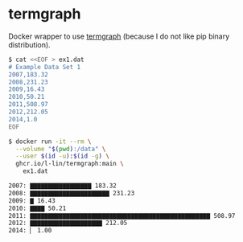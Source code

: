 # termgraph

Docker wrapper to use [termgraph](https://github.com/mkaz/termgraph) (because I do not like pip binary distribution).

```bash
$ cat <<EOF > ex1.dat
# Example Data Set 1
2007,183.32
2008,231.23
2009,16.43
2010,50.21
2011,508.97
2012,212.05
2014,1.0
EOF

$ docker run -it --rm \
  --volume "$(pwd):/data" \
  --user $(id -u):$(id -g) \
  ghcr.io/l-lin/termgraph:main \
    ex1.dat

2007: ▇▇▇▇▇▇▇▇▇▇▇▇▇▇▇▇▇ 183.32
2008: ▇▇▇▇▇▇▇▇▇▇▇▇▇▇▇▇▇▇▇▇▇▇ 231.23
2009: ▇ 16.43
2010: ▇▇▇▇ 50.21
2011: ▇▇▇▇▇▇▇▇▇▇▇▇▇▇▇▇▇▇▇▇▇▇▇▇▇▇▇▇▇▇▇▇▇▇▇▇▇▇▇▇▇▇▇▇▇▇▇▇▇▇ 508.97
2012: ▇▇▇▇▇▇▇▇▇▇▇▇▇▇▇▇▇▇▇▇ 212.05
2014: ▏ 1.00
```

